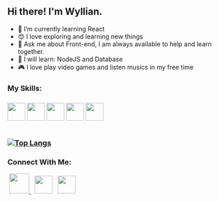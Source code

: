 ## Hi there! I'm Wyllian.




- 🌱 I’m currently learning React
- 😍 I love exploring and learning new things
- 💬 Ask me about Front-end, I am always
  available to help and learn together.
- 🚀 I will learn: NodeJS and Database
- 🎮 I love play video games and listen musics in my free time

<h3> My Skills: <h3>
<img src="https://img.icons8.com/color/48/000000/javascript--v1.png" width="40"/>
<img src="https://img.icons8.com/color/48/000000/html-5--v1.png" width="40"/>
<img src="https://img.icons8.com/color/48/000000/css3.png"  width="40"/>
<img src="https://img.icons8.com/cute-clipart/64/000000/react-native.png" width="40"/>
<img src="https://img.icons8.com/glyph-neue/64/000000/github.png" width="40"/><br><br>


[![Top Langs](https://github-readme-stats.vercel.app/api/top-langs/?username=WyllianSilveira&layout=compact&text_color=daf7dc&bg_color=151515)](https://github.com/WyllianSilveira/github-readme-stats)<br>

 
<h3> Connect With Me:</h3>
 </a>  
&nbsp;<a href="https://api.whatsapp.com/send?phone=5541995291827" rel="nofollow"><img src="https://img.icons8.com/color/48/000000/whatsapp--v6.png" width="45"/>
</a>  
&nbsp; <a href="https://www.linkedin.com/in/wyllian-silveira-calixto-63209a18b/" target="_blank" rel="noopener noreferrer"><img src="https://img.icons8.com/color/48/000000/linkedin.png" width="40"/></a>
</a>
&nbsp; <a href="mailto:wylliansilveira@gmail.com" target="_blank" rel="noopener noreferrer"><img src="https://img.icons8.com/fluency/48/000000/gmail.png" width="40"/></a>
</p>


